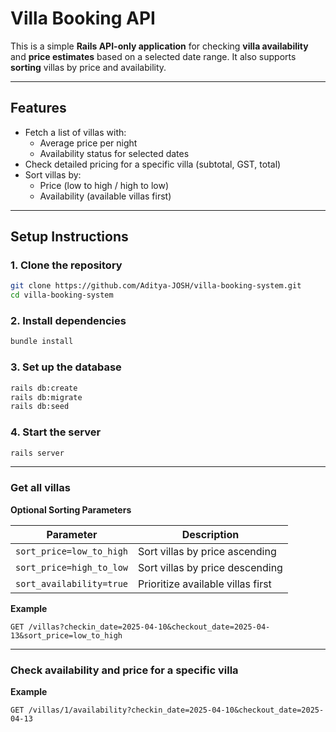 # Villa Booking API

This is a simple **Rails API-only application** for checking **villa availability** and **price estimates** based on a selected date range. It also supports **sorting** villas by price and availability.

---

## Features

- Fetch a list of villas with:
  - Average price per night
  - Availability status for selected dates
- Check detailed pricing for a specific villa (subtotal, GST, total)
- Sort villas by:
  - Price (low to high / high to low)
  - Availability (available villas first)

---

## Setup Instructions

### 1. Clone the repository

```bash
git clone https://github.com/Aditya-JOSH/villa-booking-system.git
cd villa-booking-system
```

### 2. Install dependencies

```bash
bundle install
```

### 3. Set up the database

```bash
rails db:create
rails db:migrate
rails db:seed
```

### 4. Start the server

```bash
rails server
```

---

### Get all villas

**Optional Sorting Parameters**

| Parameter           | Description                         |
|---------------------|-------------------------------------|
| `sort_price=low_to_high` | Sort villas by price ascending    |
| `sort_price=high_to_low` | Sort villas by price descending   |
| `sort_availability=true` | Prioritize available villas first |

**Example**

```http
GET /villas?checkin_date=2025-04-10&checkout_date=2025-04-13&sort_price=low_to_high
```

---

### Check availability and price for a specific villa

**Example**

```http
GET /villas/1/availability?checkin_date=2025-04-10&checkout_date=2025-04-13
```
